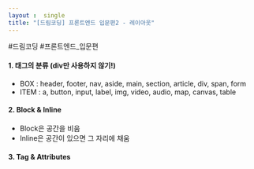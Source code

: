 ```yaml
---
layout :  single
title: "[드림코딩] 프론트엔드 입문편2 - 레이아웃"
---
```

#드림코딩 #프론트엔드_입문편

#### 1. 태그의 분류 (div만 사용하지 않기!)
- BOX : header, footer, nav, aside, main, section, article, div, span, form
- ITEM : a, button, input, label, img, video, audio, map, canvas, table

#### 2. Block & Inline
- Block은 공간을 비움
- Inline은 공간이 있으면 그 자리에 채움

#### 3. Tag & Attributes 
